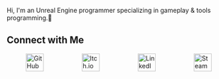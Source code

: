 Hi, I'm an Unreal Engine programmer specializing in gameplay & tools programming.👋

## Connect with Me

<div style="display: flex; justify-content: space-around; align-items: center;">
    <a href="https://github.com/PullsarDev" style="margin: 0 10px;">
        <img src="https://img.shields.io/badge/GitHub-181717?style=for-the-badge&logo=github" alt="GitHub" style="height: 40px;">
    </a>
    <a href="https://pullsar.itch.io/" style="margin: 0 10px;">
        <img src="https://img.shields.io/badge/Itch.io-FA5C5C?style=for-the-badge&logo=itch.io" alt="Itch.io" style="height: 40px;">
    </a>
    <a href="https://www.linkedin.com/in/akpinarab/" style="margin: 0 10px;">
        <img src="https://img.shields.io/badge/LinkedIn-0077B5?style=for-the-badge&logo=linkedin" alt="LinkedIn" style="height: 40px;">
    </a>
    <a href="https://steamcommunity.com/id/PullsarDev/" style="margin: 0 10px;">
        <img src="https://img.shields.io/badge/Steam-000000?style=for-the-badge&logo=steam" alt="Steam" style="height: 40px;">
    </a>
</div>
